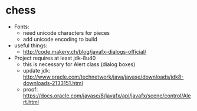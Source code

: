 # chess

- Fonts:
  - need unicode characters for pieces
  - add unicode encoding to build
- useful things:
  - http://code.makery.ch/blog/javafx-dialogs-official/
- Project requires at least jdk-8u40
  - this is necessary for Alert class (dialog boxes)
  - update jdk: http://www.oracle.com/technetwork/java/javase/downloads/jdk8-downloads-2133151.html
  - proof: https://docs.oracle.com/javase/8/javafx/api/javafx/scene/control/Alert.html
